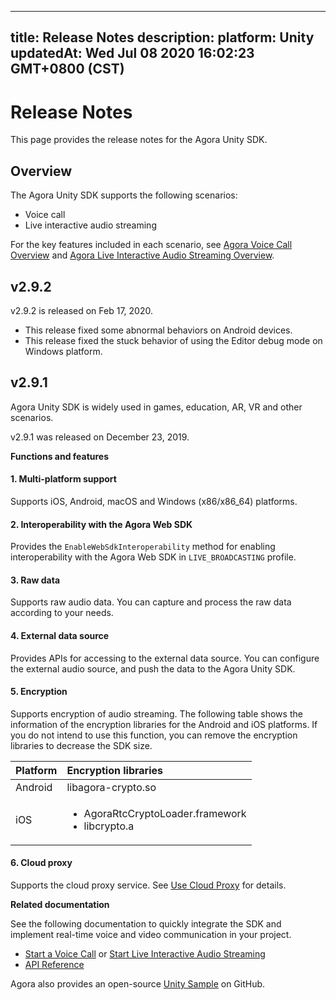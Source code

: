 
---
title: Release Notes
description: 
platform: Unity
updatedAt: Wed Jul 08 2020 16:02:23 GMT+0800 (CST)
---
# Release Notes
This page provides the release notes for the Agora Unity SDK.

## Overview

The Agora Unity SDK supports the following scenarios:

-   Voice call
-   Live interactive audio streaming

For the key features included in each scenario, see [Agora Voice Call Overview](https://docs.agora.io/en/Voice/product_voice?platform=All%20Platforms) and [Agora Live Interactive Audio Streaming Overview](https://docs.agora.io/en/Audio%20Broadcast/product_live_audio?platform=All_Platforms).

## v2.9.2

v2.9.2 is released on Feb 17, 2020.

- This release fixed some abnormal behaviors on Android devices.
- This release fixed the stuck behavior of using the Editor debug mode on Windows platform.

## v2.9.1

Agora Unity SDK is widely used in games, education, AR, VR and other scenarios.

v2.9.1 was released on December 23, 2019.

**Functions and features**

#### 1. Multi-platform support
Supports iOS, Android, macOS and Windows (x86/x86_64) platforms.

#### 2. Interoperability with the Agora Web SDK
Provides the `EnableWebSdkInteroperability` method for enabling interoperability with the Agora Web SDK in `LIVE_BROADCASTING` profile. 

#### 3. Raw data
Supports raw audio data. You can capture and process the raw data according to your needs.

#### 4. External data source
Provides APIs for accessing to the external data source. You can configure the external audio source, and push the data to the Agora Unity SDK.

#### 5. Encryption
Supports encryption of audio streaming. The following table shows the information of the encryption libraries for the Android and iOS platforms. If you do not intend to use this function, you can remove the encryption libraries to decrease the SDK size.

   | Platform | Encryption libraries                          |
   | :------- | :-------------------------------------------- |
   | Android  | libagora-crypto.so                            |
   | iOS      | <ul><li>AgoraRtcCryptoLoader.framework <li>libcrypto.a</li></ul> |

#### 6. Cloud proxy

Supports the cloud proxy service. See [Use Cloud Proxy](../../en/Audio%20Broadcast/cloudproxy_unity.md) for details.

**Related documentation**

See the following documentation to quickly integrate the SDK and implement real-time voice and video communication in your project.

- [Start a Voice Call](../../en/Audio%20Broadcast/start_call_audio_unity.md) or [Start Live Interactive Audio Streaming](../../en/Audio%20Broadcast/start_live_audio_unity.md)
- [API Reference](https://docs.agora.io/en/Audio%20Broadcast/API%20Reference/unity/index.html) 

Agora also provides an open-source [Unity Sample](https://github.com/AgoraIO/Agora-Unity-Quickstart/tree/master/audio/Hello-Unity3D-Agora) on GitHub.
